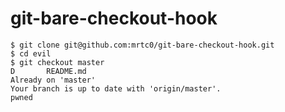 # git-bare-checkout-hook

```shell
$ git clone git@github.com:mrtc0/git-bare-checkout-hook.git
$ cd evil
$ git checkout master
D       README.md
Already on 'master'
Your branch is up to date with 'origin/master'.
pwned
```
